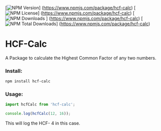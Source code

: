 [![NPM Version](https://img.shields.io/npm/v/hcf-calc)] (https://www.npmjs.com/package/hcf-calc) [![NPM License](https://img.shields.io/npm/l/hcf-calc)] (https://www.npmjs.com/package/hcf-calc) [![NPM Downloads](https://img.shields.io/npm/dm/hcf-calc) ] (https://www.npmjs.com/package/hcf-calc) [![NPM Total Downloads](https://img.shields.io/npm/dt/hcf-calc)] (https://www.npmjs.com/package/hcf-calc)

# HCF-Calc
A Package to calculate the Highest Common Factor of any two numbers.

### Install:

``` bash
npm install hcf-calc
```

### Usage:

``` JavaScript
import hcfCalc from 'hcf-calc';

console.log(hcfCalc(12, 16));
```

This will log the HCF- 4 in this case.
